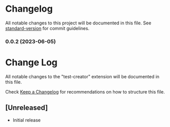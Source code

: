 # Changelog

All notable changes to this project will be documented in this file. See [standard-version](https://github.com/conventional-changelog/standard-version) for commit guidelines.

### 0.0.2 (2023-06-05)

# Change Log

All notable changes to the "test-creator" extension will be documented in this file.

Check [Keep a Changelog](http://keepachangelog.com/) for recommendations on how to structure this file.

## [Unreleased]

- Initial release